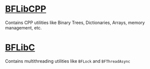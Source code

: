 # [BFLibCPP](./bflibcpp/html/index.html)
Contains CPP utilities like Binary Trees, Dictionaries, Arrays, memory management, etc.

# [BFLibC](./bflibc/html/index.html)
Contains multithreading utilities like `BFLock` and `BFThreadAsync`
